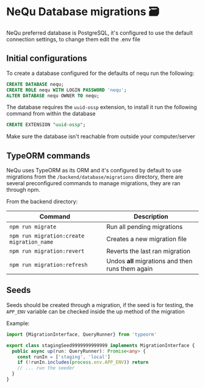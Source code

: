 # NeQu Database migrations 🗃

NeQu preferred database is PostgreSQL, it's configured to use
the default connection settings, to change them edit the .env file

## Initial configurations

To create a database configured for the defaults of nequ run the following:
```sql
CREATE DATABASE nequ;
CREATE ROLE nequ WITH LOGIN PASSWORD 'nequ';
ALTER DATABASE nequ OWNER TO nequ;
```
The database requires the `uuid-ossp` extension, to install it run the
following command from within the database
```sql
CREATE EXTENSION "uuid-ossp";
```

Make sure the database isn't reachable from outside your computer/server

## TypeORM commands

NeQu uses TypeORM as its ORM and it's configured by 
default to use migrations from the `/backend/database/migrations` 
directory, there are several preconfigured commands to
manage migrations, they are ran through npm.

From the backend directory:

| Command | Description |
|---------|-------------|
|`npm run migrate` | Run all pending migrations |
|`npm run migration:create migration_name`  | Creates a new migration file |
|`npm run migration:revert` | Reverts the last ran migration |
|`npm run migration:refresh` | Undos **all** migrations and then runs them again|

## Seeds

Seeds should be created through a migration, if the 
seed is for testing, the `APP_ENV` variable can be
checked inside the up method of the migration

Example:

```typescript
import {MigrationInterface, QueryRunner} from 'typeorm'

export class stagingSeed9999999999999 implements MigrationInterface {
  public async up(run: QueryRunner): Promise<any> {
    const runIn = ['staging', 'local']
    if (!runIn.includes(process.env.APP_ENV)) return
    // ... run the seeder
  }
}
```
